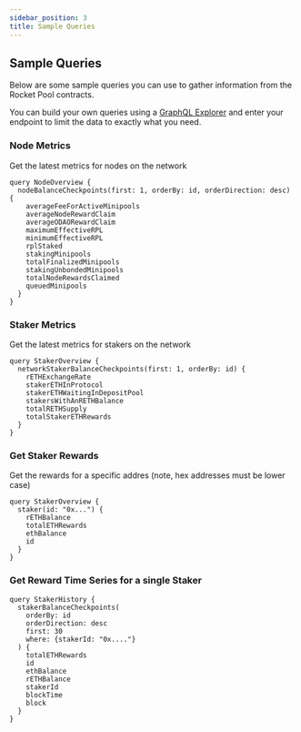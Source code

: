 ```yaml
---
sidebar_position: 3
title: Sample Queries
---
```


## Sample Queries

Below are some sample queries you can use to gather information from the Rocket Pool contracts. 

You can build your own queries using a [GraphQL Explorer](https://graphiql-online.com/graphiql) and enter your endpoint to limit the data to exactly what you need.

### Node Metrics
Get the latest metrics for nodes on the network

```
query NodeOverview {
  nodeBalanceCheckpoints(first: 1, orderBy: id, orderDirection: desc) {
    averageFeeForActiveMinipools
    averageNodeRewardClaim
    averageODAORewardClaim
    maximumEffectiveRPL
    minimumEffectiveRPL
    rplStaked
    stakingMinipools
    totalFinalizedMinipools
    stakingUnbondedMinipools
    totalNodeRewardsClaimed
    queuedMinipools
  }
}
```

### Staker Metrics
Get the latest metrics for stakers on the network

```
query StakerOverview {
  networkStakerBalanceCheckpoints(first: 1, orderBy: id) {
    rETHExchangeRate
    stakerETHInProtocol
    stakerETHWaitingInDepositPool
    stakersWithAnRETHBalance
    totalRETHSupply
    totalStakerETHRewards
  }
}
```

### Get Staker Rewards
Get the rewards for a specific addres (note, hex addresses must be lower case)

```
query StakerOverview {
  staker(id: "0x...") {
    rETHBalance
    totalETHRewards
    ethBalance
    id
  }
}
```

### Get Reward Time Series for a single Staker

```
query StakerHistory {
  stakerBalanceCheckpoints(
    orderBy: id
    orderDirection: desc
    first: 30
    where: {stakerId: "0x...."}
  ) {
    totalETHRewards
    id
    ethBalance
    rETHBalance
    stakerId
    blockTime
    block
  }
}
```
